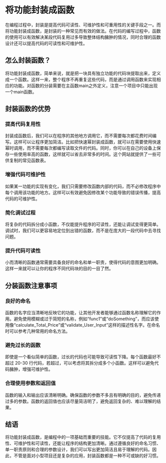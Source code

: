 # 将功能封装成函数
在编程过程中，封装是提高代码可读性、可维护性和可重用性的关键手段之一。而将功能封装成函数，是封装的一种常见而有效的做法。在代码的编写过程中，函数的使用可以有效解决某段代码复用过多导致整体结构臃肿的情况，同时合理的函数设计还可以提高代码的可读性和可维护性。

## 怎么封装函数？
将功能封装成函数，简单来说，就是把一块具有独立功能的代码块提取出来，定义成一个函数。这样一来，整个程序不再重复这些代码，而是通过调用函数来实现相应的功能。对函数的分装需要在主函数main之外定义，注意一个项目中只能出现一个main函数。

## 封装函数的优势
### 提高代码复用性
封装成函数后，我们可以在程序的其他地方调用它，而不需要每次都花费时间编写。这样可以让程序更加简洁。比如把快速幂封装成函数，就可以在需要使用快速幂时调用，而不需要每次都编写读取文件的代码。同时，你可以在自己的设备上保存一些使用率高的函数，这样就可以省去非常多的时间。这个网站就提供了一些可供复制的常见函数表。
### 增强代码可维护性
如果某一功能的实现有变化，我们只需要修改函数内部的代码，而不必修改程序中每个调用该功能的地方。这样可以有效避免因修改某个功能导致的错误传播，提高代码的可维护性。
### 简化调试过程
将复杂的代码拆分成小函数，不仅能提升程序的可读性，还能让调试变得更简单。调试时，我们可以更容易地定位到出错的函数，而不是在庞大的一段代码中去寻找问题。
### 提升代码可读性
小而清晰的函数通常需要具备良好的命名和单一职责，使得代码的意图更加明确。这样一来就可以让你的程序不同代码块的目的一目了然。

## 分装函数注意事项
### 良好的命名
函数的名字应当清晰地反映它的功能，让其他开发者能够通过函数名称理解它的作用。避免使用模糊或过于简短的名称，例如“func1”或“doSomething”，而应该使用像“calculate_Total_Price”或“validate_User_Input”这样的描述性名字。在命名时可以参考几种常用的命名方法。
### 避免过长的函数
即使是一个看似简单的函数，过长的代码也可能导致可读性下降。每个函数最好不超过 20-30 行代码，若超过，可以考虑将其拆分成多个小函数。这样可以避免代码臃肿，增强可维护性。
### 合理使用参数和返回值
函数的输入和输出应该清晰明确。确保函数的参数不多且有明确的目的，避免传递过多的参数。函数的返回值也应该尽量简洁明了，避免返回复杂的、难以理解的结果。

## 结语
将功能封装成函数，是编程中的一项基础而重要的技能。它不仅提高了代码的复用性、可维护性和可读性，还能让程序的结构更加清晰。通过遵循良好的命名习惯、单一职责原则和合理的参数设计，我们可以写出更加简洁且易于理解的代码。因此，不管是面对小型项目还是复杂的应用，封装函数都是一种不可或缺的好习惯。